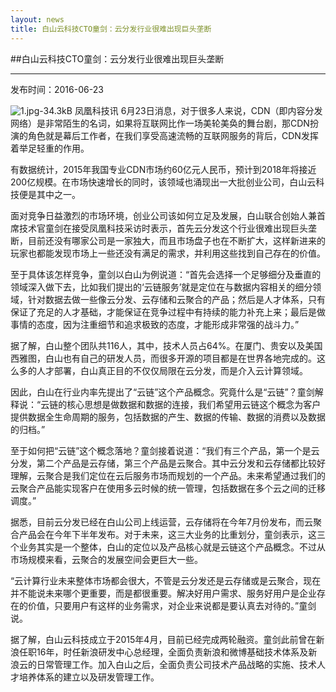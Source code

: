```yaml
---
layout: news
title: 白山云科技CTO童剑：云分发行业很难出现巨头垄断
---
```


##白山云科技CTO童剑：云分发行业很难出现巨头垄断

---

发布时间：2016-06-23


![1.jpg-34.3kB][1]
凤凰科技讯 6月23日消息，对于很多人来说，CDN（即内容分发网络）是非常陌生的名词，如果将互联网比作一场美轮美奂的舞台剧，那CDN扮演的角色就是幕后工作者，在我们享受高速流畅的互联网服务的背后，CDN发挥着举足轻重的作用。

 

有数据统计，2015年我国专业CDN市场约60亿元人民币，预计到2018年将接近200亿规模。在市场快速增长的同时，该领域也涌现出一大批创业公司，白山云科技便是其中之一。

 

面对竞争日益激烈的市场环境，创业公司该如何立足及发展，白山联合创始人兼首席技术官童剑在接受凤凰科技采访时表示，首先云分发这个行业很难出现巨头垄断，目前还没有哪家公司是一家独大，而且市场盘子也在不断扩大，这样新进来的玩家也都能发现市场上一些还没有满足的需求，并利用这些找到自己存在的价值。

 

至于具体该怎样竞争，童剑以白山为例说道：“首先会选择一个足够细分及垂直的领域深入做下去，比如我们提出的‘云链服务’就是定位在与数据内容相关的细分领域，针对数据去做一些像云分发、云存储和云聚合的产品；然后是人才体系，只有保证了充足的人才基础，才能保证在竞争过程中有持续的能力补充上来；最后是做事情的态度，因为注重细节和追求极致的态度，才能形成非常强的战斗力。”

 

据了解，白山整个团队共116人，其中，技术人员占64%。在厦门、贵安以及美国西雅图，白山也有自己的研发人员，而很多开源的项目都是在世界各地完成的。这么多的人才部署，白山真正目的不仅仅局限在云分发，而是介入云计算领域。

 

因此，白山在行业内率先提出了“云链”这个产品概念。究竟什么是“云链”？童剑解释说：“云链的核心思想是做数据和数据的连接，我们希望用云链这个概念为客户提供数据全生命周期的服务，包括数据的产生、数据的传输、数据的消费以及数据的归档。”

 

至于如何把“云链”这个概念落地？童剑接着说道：“我们有三个产品，第一个是云分发，第二个产品是云存储，第三个产品是云聚合。其中云分发和云存储都比较好理解，云聚合是我们定位在云后服务市场而规划的一个产品。未来希望通过我们的云聚合产品能实现客户在使用多云时候的统一管理，包括数据在多个云之间的迁移调度。”

 

据悉，目前云分发已经在白山公司上线运营，云存储将在今年7月份发布，而云聚合产品会在今年下半年发布。对于未来，这三大业务的比重划分，童剑表示，这三个业务其实是一个整体，白山的定位以及产品核心就是云链这个产品概念。不过从市场规模来看，云聚合的发展空间会更巨大一些。

 

“云计算行业未来整体市场都会很大，不管是云分发还是云存储或是云聚合，现在并不能说未来哪个更重要，而是都很重要。解决好用户需求、服务好用户是企业存在的价值，只要用户有这样的业务需求，对企业来说都是要认真去对待的。”童剑说。

 

据了解，白山云科技成立于2015年4月，目前已经完成两轮融资。童剑此前曾在新浪任职16年，时任新浪研发中心总经理，全面负责新浪和微博基础技术体系及新浪云的日常管理工作。加入白山之后，全面负责公司技术产品战略的实施、技术人才培养体系的建立以及研发管理工作。


  [1]: http://static.zybuluo.com/bsc-jane/wqdy8u38pqdayhdyto22mmxx/1.jpg